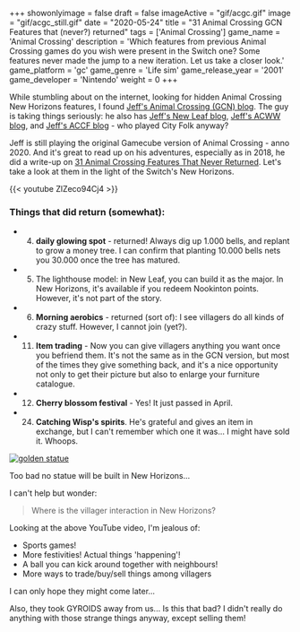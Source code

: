 +++
showonlyimage = false
draft = false
imageActive = "gif/acgc.gif"
image = "gif/acgc_still.gif"
date = "2020-05-24"
title = "31 Animal Crossing GCN Features that (never?) returned"
tags = ['Animal Crossing']
game_name = 'Animal Crossing'
description = 'Which features from previous Animal Crossing games do you wish were present in the Switch one? Some features never made the jump to a new iteration. Let us take a closer look.'
game_platform = 'gc'
game_genre = 'Life sim'
game_release_year = '2001'
game_developer = 'Nintendo'
weight = 0
+++

While stumbling about on the internet, looking for hidden Animal Crossing New Horizons features, I found [Jeff's Animal Crossing (GCN) blog](https://www.jvgs.net/acblog/). The guy is taking things seriously: he also has [Jeff's New Leaf blog](https://www.jvgs.net/newleafblog/), [Jeff's ACWW blog](https://www.jvgs.net/acwwblog/), and [Jeff's ACCF blog](https://www.jvgs.net/accfblog/) - who played City Folk anyway? 

Jeff is still playing the original Gamecube version of Animal Crossing - anno 2020. And it's great to read up on his adventures, especially as in 2018, he did a write-up on [31 Animal Crossing Features That Never Returned](https://www.jvgs.net/acblog/2018/05/25/31-features/#comment-7281). Let's take a look at them in the light of the Switch's New Horizons. 

{{< youtube ZlZeco94Cj4 >}}

### Things that did return (somewhat):

- 4. **daily glowing spot** - returned! Always dig up 1.000 bells, and replant to grow a money tree. I can confirm that planting 10.000 bells nets you 30.000 once the tree has matured. 
- 5. The lighthouse model: in New Leaf, you can build it as the major. In New Horizons, it's available if you redeem Nookinton points. However, it's not part of the story. 
- 6. **Morning aerobics** - returned (sort of): I see villagers do all kinds of crazy stuff. However, I cannot join (yet?).
- 11. **Item trading** - Now you can give villagers anything you want once you befriend them. It's not the same as in the GCN version, but most of the times they give something back, and it's a nice opportunity not only to get their picture but also to enlarge your furniture catalogue.
- 12. **Cherry blossom festival** - Yes! It just passed in April. 
- 24. **Catching Wisp's spirits**. He's grateful and gives an item in exchange, but I can't remember which one it was... I might have sold it. Whoops.

[![golden statue](/img/games/ac/ac-statue.jpg)](https://www.jvgs.net/acblog/2018/05/25/31-features/#comment-7281)

Too bad no statue will be built in New Horizons... 

I can't help but wonder:

> Where is the villager interaction in New Horizons?

Looking at the above YouTube video, I'm jealous of:

- Sports games!
- More festivities! Actual things 'happening'!
- A ball you can kick around together with neighbours!
- More ways to trade/buy/sell things among villagers

I can only hope they might come later... 

Also, they took GYROIDS away from us... Is this that bad? I didn't really do anything with those strange things anyway, except selling them! 
